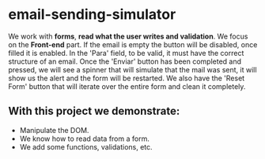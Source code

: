 # email-sending-simulator

We work with **forms**, **read what the user writes and validation**. We focus on the **Front-end** part. If the email is empty the button will be disabled, once filled it is enabled. In the 'Para' field, to be valid, it must have the correct structure of an email. Once the 'Enviar' button has been completed and pressed, we will see a spinner that will simulate that the mail was sent, it will show us the alert and the form will be restarted. We also have the 'Reset Form' button that will iterate over the entire form and clean it completely.

## With this project we demonstrate:
* Manipulate the DOM.
* We know how to read data from a form.
* We add some functions, validations, etc.